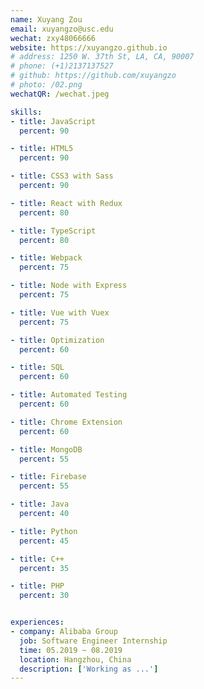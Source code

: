 ```yaml
---
name: Xuyang Zou
email: xuyangzo@usc.edu
wechat: zxy48066666
website: https://xuyangzo.github.io
# address: 1250 W. 37th St, LA, CA, 90007
# phone: (+1)2137137527
# github: https://github.com/xuyangzo
# photo: /02.png
wechatQR: /wechat.jpeg

skills:
- title: JavaScript
  percent: 90

- title: HTML5
  percent: 90

- title: CSS3 with Sass
  percent: 90

- title: React with Redux
  percent: 80

- title: TypeScript
  percent: 80

- title: Webpack
  percent: 75

- title: Node with Express
  percent: 75

- title: Vue with Vuex
  percent: 75

- title: Optimization
  percent: 60

- title: SQL
  percent: 60

- title: Automated Testing
  percent: 60

- title: Chrome Extension
  percent: 60

- title: MongoDB
  percent: 55

- title: Firebase
  percent: 55

- title: Java
  percent: 40

- title: Python
  percent: 45

- title: C++
  percent: 35

- title: PHP
  percent: 30


experiences:
- company: Alibaba Group
  job: Software Engineer Internship
  time: 05.2019 ~ 08.2019
  location: Hangzhou, China
  description: ['Working as ...']
---
```


<Resume />